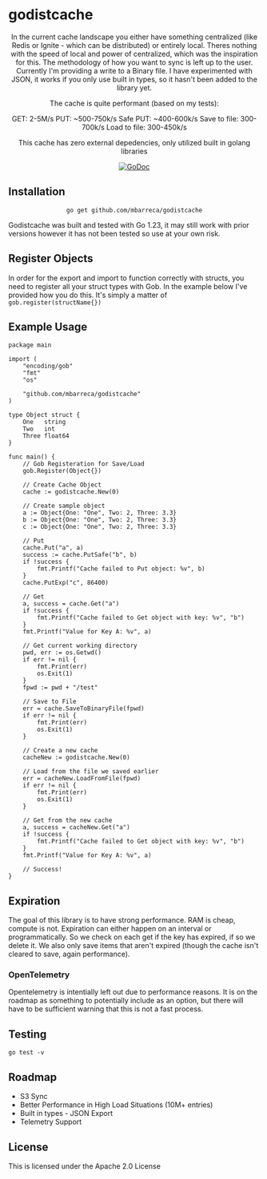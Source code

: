# godistcache

<div align="center">

In the current cache landscape you either have something centralized (like Redis or Ignite - which can be distributed) or entirely local. Theres nothing with the speed of local and power of centralized, which was the inspiration for this. The methodology of how you want to sync is left up to the user. Currently I'm providing a write to a Binary file. I have experimented with JSON, it works if you only use built in types, so it hasn't been added to the library yet.

The cache is quite performant (based on my tests):

GET: 2-5M/s
PUT: ~500-750k/s
Safe PUT: ~400-600k/s
Save to file: 300-700k/s
Load to file: 300-450k/s

This cache has zero external depedencies, only utilized built in golang libraries

[![GoDoc][doc-img]][doc]

<div align="left">

## Installation

<div align="center">

`go get github.com/mbarreca/godistcache`

<div align="left">

Godistcache was built and tested with Go 1.23, it may still work with prior versions however it has not been tested so use at your own risk.

## Register Objects

In order for the export and import to function correctly with structs, you need to register all your struct types with Gob. In the example below I've provided how you do this. It's simply a matter of `gob.register(structName{})`

## Example Usage
```
package main

import (
	"encoding/gob"
	"fmt"
	"os"

	"github.com/mbarreca/godistcache"
)

type Object struct {
	One   string
	Two   int
	Three float64
}

func main() {
	// Gob Registeration for Save/Load
	gob.Register(Object{})

	// Create Cache Object
	cache := godistcache.New(0)

	// Create sample object
	a := Object{One: "One", Two: 2, Three: 3.3}
	b := Object{One: "One", Two: 2, Three: 3.3}
	c := Object{One: "One", Two: 2, Three: 3.3}

	// Put
	cache.Put("a", a)
	success := cache.PutSafe("b", b)
	if !success {
		fmt.Printf("Cache failed to Put object: %v", b)
	}
	cache.PutExp("c", 86400)

	// Get
	a, success = cache.Get("a")
	if !success {
		fmt.Printf("Cache failed to Get object with key: %v", "b")
	}
	fmt.Printf("Value for Key A: %v", a)

	// Get current working directory
	pwd, err := os.Getwd()
	if err != nil {
		fmt.Print(err)
		os.Exit(1)
	}
	fpwd := pwd + "/test"

	// Save to File
	err = cache.SaveToBinaryFile(fpwd)
	if err != nil {
		fmt.Print(err)
		os.Exit(1)
	}

	// Create a new cache
	cacheNew := godistcache.New(0)

	// Load from the file we saved earlier
	err = cacheNew.LoadFromFile(fpwd)
	if err != nil {
		fmt.Print(err)
		os.Exit(1)
	}

	// Get from the new cache
	a, success = cacheNew.Get("a")
	if !success {
		fmt.Printf("Cache failed to Get object with key: %v", "b")
	}
	fmt.Printf("Value for Key A: %v", a)

	// Success!
}
```
## Expiration

The goal of this library is to have strong performance. RAM is cheap, compute is not. Expiration can either happen on an interval or programmatically. So we check on each get if the key has expired, if so we delete it. We also only save items that aren't expired (though the cache isn't cleared to save, again performance).

### OpenTelemetry

Opentelemetry is intentially left out due to performance reasons. It is on the roadmap as something to potentially include as an option, but there will have to be sufficient warning that this is not a fast process.

## Testing
`
go test -v
`

## Roadmap

- S3 Sync
- Better Performance in High Load Situations (10M+ entries)
- Built in types - JSON Export
- Telemetry Support

## License

This is licensed under the Apache 2.0 License

[doc]: https://pkg.go.dev/github.com/mbarreca/godistcache
[doc-img]: https://pkg.go.dev/badge/github.com/mbarreca/godistcache

